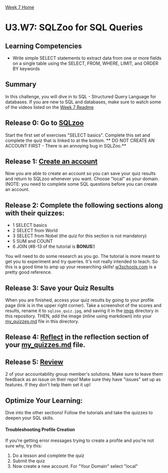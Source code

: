 [Week 7 Home](../)

# U3.W7: SQLZoo for SQL Queries

## Learning Competencies
- Write simple SELECT statements to extract data from one or more fields on a single table using the SELECT, FROM, WHERE, LIMIT, and ORDER BY keywords


## Summary
In this challenge, you will dive in to SQL - Structured Query Language for databases.  If you are new to SQL and databases, make sure to watch some of the videos listed on the [Week 7 Readme](../readme.md)

## Release 0: Go to [SQLzoo](http://sqlzoo.net/wiki/Main_Page)
Start the first set of exercises "SELECT basics".  Complete this set and complete the quiz that is linked to at the bottom. ** DO NOT CREATE AN ACCOUNT FIRST - There is an annoying bug in SQLZoo.**


## Release 1: [Create an account](http://sqlzoo.net/w/index.php?title=Special:UserLogin&returnto=Main+Page&type=signup)
Now you are able to create an account so you can save your quiz results and return to SQLzoo whenever you want.  Choose "local" as your domain.  (NOTE: you need to complete some SQL questions before you can create an account.  

## Release 2: Complete the following sections along with their quizzes:  

* 1 SELECT basics
* 2 SELECT from World
* 3 SELECT from Nobel (the quiz for this section is not mandatory)
* 5 SUM and COUNT
* 6 JOIN (#8-13 of the tutorial is **BONUS**!)

You will need to do some research as you go. The tutorial is more meant to get you to experiment and try queries. It's not really intended to teach. So this is a good time to amp up your researching skills! [w3schools.com](http://www.w3schools.com/sql/default.asp) is a pretty good reference.

## Release 3: Save your Quiz Results
When you are finished, access your quiz results by going to your profile page (link is in the upper right corner). Take a screenshot of the scores and results, rename it to `sqlzoo_quiz.jpg`, and saving it in the [imgs](../imgs) directory in this repository. THEN, add the image (inline using markdown) into your [my_quizzes.md](my_quizzes.md) file in this directory. 

## Release 4: [Reflect](https://github.com/Devbootcamp/phase_0_handbook/blob/master/coding_references/reflection_guidelines.md) in the reflection section of your [my_quizzes.md](my_quizzes.md) file. 

## Release 5: [Review](https://github.com/Devbootcamp/phase_0_handbook/blob/master/coding_references/review.md) 
2 of your accountability group member's solutions. Make sure to leave them feedback as an issue on their repo! Make sure they have "issues" set up as features. If they don't help them set it up! 

## Optimize Your Learning: 
Dive into the other sections!  Follow the tutorials and take the quizzes to deepen your SQL skills.


#### Troubleshooting Profile Creation
If you're getting error messages trying to create a profile and you're not sure why, try this:
1. Do a lesson and complete the quiz
2. Submit the quiz
3. Now create a new account. For "Your Domain" select "local"﻿

